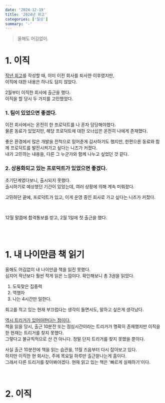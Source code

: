 ```yaml
---
date: '2024-12-19'
title: '2024년 회고'
categories: ['일상']
summary: '-'
---
```


> 올해도 어김없이.

# 1. 이직

[작년 회고](https://geuni620.github.io/blog/2024/1/7/retrospect/)를 작성할 때, 이미 이전 회사를 퇴사한 이후였지만,  
이직에 대한 내용은 하나도 담지 않았다.

2월부터 이직한 회사에 출근을 했다.  
이직을 할 당시 두 가지를 고민했었다.

### 1. 팀이 있었으면 좋겠다.

이전 회사에서는 온전히 한 프로덕트를 나 혼자 담당해야했다.  
물론 동료가 있었지만, 해당 프로덕트에 대한 오너십은 온전히 나에게 존재했다.

좋은 환경에서 많은 개발을 전척으로 믿어준게 감사하기도 했지만, 한편으론 동료와 함께 프로덕트를 발전시켜가고 싶다는 니즈가 커졌다.  
내가 고민하는 내용을, 다른 그 누군가와 함께 나누고 싶었던 것 같다.

### 2. 상용화되고 있는 프로덕트가 있었으면 좋겠다.

초기단계였다보니, 출시되지 못했다.  
출시하기로 예상했던 기간이 있었는데, 여러 상황에 의해 계속 미뤄졌다.

고민하던 끝에, 프로덕트가 있고, 이게 운영 중인 회사로 가고 싶다는 니즈가 커졌다.

<br/>

12월 말쯤에 합격통보를 받고, 2월 1일에 첫 출근을 했다.

<br/>

<br/>

# 1. 내 나이만큼 책 읽기

올해도 어김없이 내 나이만큼 책을 읽진 못했다.  
심지어 작년보다 훨씬 적게 읽은 느낌이다. 확인해보니 총 3권을 읽었다.

1. 도둑맞은 집중력
2. 역행자
3. 나는 4시간만 일한다.

회고를 적고 있는 현재 부끄럽다는 생각이 들면서도, 말하고 싶은게 생각났다.

[역시 트리거가 있어야한다는 점이다.](https://geuni620.github.io/%EC%BD%94%EB%81%BC%EB%A6%AC%EC%99%80%20%EB%B2%BC%EB%A3%A9/#1-%ED%8A%B8%EB%A6%AC%EA%B1%B0%EA%B0%80-%EC%9E%88%EC%96%B4%EC%95%BC%ED%95%9C%EB%8B%A4)  
책을 읽을 당시, 출근 10분전 또는 점심시간이라는 트리거가 명확히 존재했지만 이직을 한 현재는 트리거를 찾지 못했다.  
그렇다고 불규칙적으로 산 건 아니다. 정말 단지 트리거를 찾지 못했을 뿐이다.

사실 출근 10분전에 책을 읽는 습관을, 11월 즈음부터 다시 잡아보고 있다.  
하지만 이직한 현 회사는, 주에 목요일 하루만 출근핟나는게 흠이다.  
그래서 다른 트리거를 찾아봐야겠다. 현재 읽고 있는 책은 '빠르게 실패하기'이다.

<br/>

# 2. 이직
